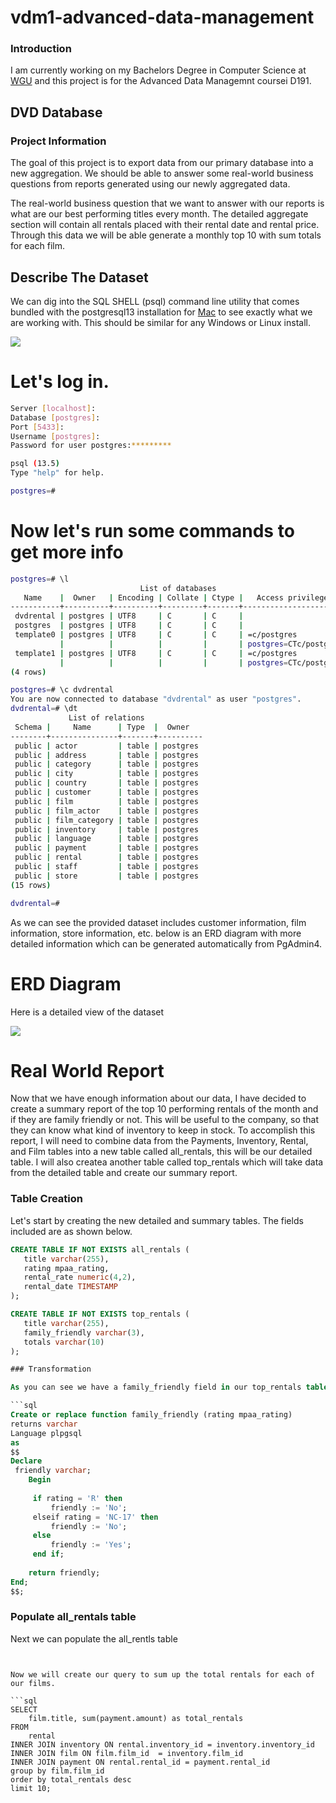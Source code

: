 # vdm1-advanced-data-management

### Introduction

I am currently working on my Bachelors Degree in Computer Science at [WGU](https://www.wgu.edu/online-it-degrees/bachelors-programs.html) and this project is for the Advanced Data Managemnt coursei D191. 

## DVD Database

### Project Information

The goal of this project is to export data from our primary database into a new aggregation. We should be able to answer some real-world business questions from reports generated using our newly aggregated data. 

The real-world business question that we want to answer with our reports is what are our best performing titles every month. The detailed aggregate section will contain all rentals placed with their rental date and rental price. Through this data we will be able generate a monthly top 10 with sum totals for each film. 


## Describe The Dataset

We can dig into the SQL SHELL (psql) command line utility that comes bundled with the postgresql13 installation for [Mac](https://www.enterprisedb.com/downloads/postgres-postgresql-downloads) to see exactly what we are working with. This should be similar for any Windows or Linux install. 

![](images/psql.png)

# Let's log in. 

```bash
Server [localhost]: 
Database [postgres]: 
Port [5433]: 
Username [postgres]: 
Password for user postgres:********* 

psql (13.5)
Type "help" for help.

postgres=# 
``` 
# Now let's run some commands to get more info

```bash
postgres=# \l
                             List of databases
   Name    |  Owner   | Encoding | Collate | Ctype |   Access privileges   
-----------+----------+----------+---------+-------+-----------------------
 dvdrental | postgres | UTF8     | C       | C     | 
 postgres  | postgres | UTF8     | C       | C     | 
 template0 | postgres | UTF8     | C       | C     | =c/postgres          +
           |          |          |         |       | postgres=CTc/postgres
 template1 | postgres | UTF8     | C       | C     | =c/postgres          +
           |          |          |         |       | postgres=CTc/postgres
(4 rows)

postgres=# \c dvdrental
You are now connected to database "dvdrental" as user "postgres".
dvdrental=# \dt
             List of relations
 Schema |     Name      | Type  |  Owner   
--------+---------------+-------+----------
 public | actor         | table | postgres
 public | address       | table | postgres
 public | category      | table | postgres
 public | city          | table | postgres
 public | country       | table | postgres
 public | customer      | table | postgres
 public | film          | table | postgres
 public | film_actor    | table | postgres
 public | film_category | table | postgres
 public | inventory     | table | postgres
 public | language      | table | postgres
 public | payment       | table | postgres
 public | rental        | table | postgres
 public | staff         | table | postgres
 public | store         | table | postgres
(15 rows)

dvdrental=# 

```

As we can see the provided dataset includes customer information, film information, store information, etc. below is an ERD diagram with more detailed information which can be generated automatically from PgAdmin4. 

# ERD Diagram

Here is a detailed view of the dataset

![](images/erd.png)

# Real World Report

Now that we have enough information about our data, I have decided to create a summary report of the top 10 performing rentals of the month and if they are family friendly or not. This will be useful to the company, so that they can know what kind of inventory to keep in stock. To accomplish this report, I will need to combine data from the Payments, Inventory, Rental, and Film tables into a new table called all_rentals, this will be our detailed table. I will also createa another table called top_rentals which will take data from the detailed table and create our summary report. 

### Table Creation

Let's start by creating the new detailed and summary tables. The fields included are as shown below. 

```sql
CREATE TABLE IF NOT EXISTS all_rentals (
   title varchar(255),
   rating mpaa_rating,
   rental_rate numeric(4,2),
   rental_date TIMESTAMP
);

CREATE TABLE IF NOT EXISTS top_rentals (
   title varchar(255),
   family_friendly varchar(3),
   totals varchar(10)
);

### Transformation

As you can see we have a family_friendly field in our top_rentals table. This will be populated using a function to transfrom the ratings into a simple Yes or No family friendly value. Here is the plpgsql function below.

```sql
Create or replace function family_friendly (rating mpaa_rating)
returns varchar
Language plpgsql
as
$$
Declare
 friendly varchar;
	Begin
	
	 if rating = 'R' then
		 friendly := 'No';
	 elseif rating = 'NC-17' then
		 friendly := 'No';
	 else 
		 friendly := 'Yes';
	 end if;
	
	return friendly;
End;
$$;

```


### Populate all_rentals table


Next we can populate the all_rentls table

```sql



```






```
Now we will create our query to sum up the total rentals for each of our films. 

```sql
SELECT 
	film.title, sum(payment.amount) as total_rentals
FROM 
	rental
INNER JOIN inventory ON rental.inventory_id = inventory.inventory_id
INNER JOIN film ON film.film_id  = inventory.film_id
INNER JOIN payment ON rental.rental_id = payment.rental_id
group by film.film_id
order by total_rentals desc
limit 10;
```

